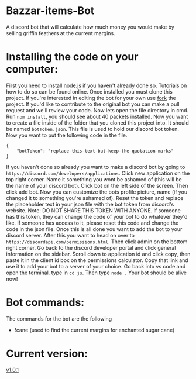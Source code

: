 # Bazzar-items-Bot

A discord bot that will calculate how much money you would make by selling griffin feathers at the current margins.

# Installing the code on your computer:

First you need to install [node.js](https://nodejs.org/en/) if you haven't already done so. Tutorials on how to do so can be found online. Once installed you must clone this project. If you're interested in editing the bot for your own use [fork](https://docs.github.com/en/get-started/quickstart/fork-a-repo) the project. If you'd like to contribute to the original bot you can make a pull request and we'll review your code.
Now lets open the file directory in cmd. Run `npm install`, you should see about 40 packets installed. Now you want to create a file inside of the folder that you cloned this project into. It should be named `botToken.json`. This file is used to hold our discord bot token. Now you want to put the following code in the file.

```
{
    "botToken": "replace-this-text-but-keep-the-quotation-marks"
}
```

If you haven't done so already you want to make a discord bot by going to `https://discord.com/developers/applications`. Click new application on the top right corner. Name it something you wont be ashamed of (this will be the name of your discord bot). Click bot on the left side of the screen. Then click add bot. Now you can customize the bots profile picture, name (if you changed it to something you're ashamed of). Reset the token and replace the placeholder text in your json file with the bot token from discord's website. Note: DO NOT SHARE THIS TOKEN WITH ANYONE. If someone has this token, they can change the code of your bot to do whatever they'd like. If someone has access to it, please reset this code and change the code in the json file. Once this is all done you want to add the bot to your discord server. After this you want to head on over to `https://discordapi.com/permissions.html`. Then click admin on the bottom right corner. Go back to the discord developer portal and click general information on the sidebar. Scroll down to application id and click copy, then paste it in the client id box on the permissions calculator. Copy that link and use it to add your bot to a server of your choice. Go back into vs code and open the terminal. type in `cd js`. Then type `node .` Your bot should be alive now!

# Bot commands:

The commands for the bot are the following

- !cane (used to find the current margins for enchanted sugar cane)

# Current version:

[v1.0.1](https://github.com/quistty/rub/releases/tag/release)

